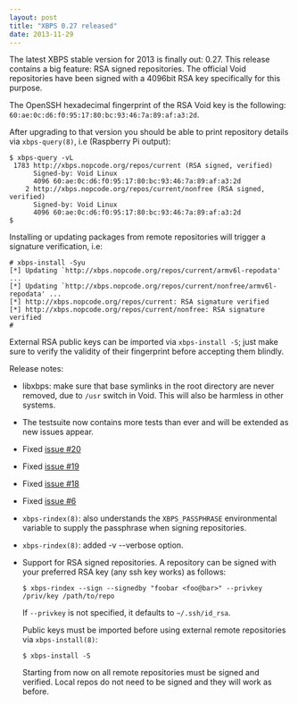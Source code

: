 ```yaml
---
layout: post
title: "XBPS 0.27 released"
date: 2013-11-29
---
```


The latest XBPS stable version for 2013 is finally out: 0.27. This release contains
a big feature: RSA signed repositories. The official Void repositories have been
signed with a 4096bit RSA key specifically for this purpose.

The OpenSSH hexadecimal fingerprint of the RSA Void key is the following:
`60:ae:0c:d6:f0:95:17:80:bc:93:46:7a:89:af:a3:2d`.

After upgrading to that version you should be able to print repository details
via `xbps-query(8)`, i.e (Raspberry Pi output):


```
$ xbps-query -vL
 1783 http://xbps.nopcode.org/repos/current (RSA signed, verified)
      Signed-by: Void Linux
      4096 60:ae:0c:d6:f0:95:17:80:bc:93:46:7a:89:af:a3:2d
    2 http://xbps.nopcode.org/repos/current/nonfree (RSA signed, verified)
      Signed-by: Void Linux
      4096 60:ae:0c:d6:f0:95:17:80:bc:93:46:7a:89:af:a3:2d
$
```

Installing or updating packages from remote repositories will trigger a signature
verification, i.e:

```
# xbps-install -Syu
[*] Updating `http://xbps.nopcode.org/repos/current/armv6l-repodata' ...
[*] Updating `http://xbps.nopcode.org/repos/current/nonfree/armv6l-repodata' ...
[*] http://xbps.nopcode.org/repos/current: RSA signature verified
[*] http://xbps.nopcode.org/repos/current/nonfree: RSA signature verified
#
```

External RSA public keys can be imported via `xbps-install -S`; just make sure to verify
the validity of their fingerprint before accepting them blindly.

Release notes:

 - libxbps: make sure that base symlinks in the root directory are never removed,
   due to `/usr` switch in Void. This will also be harmless in other systems.

 - The testsuite now contains more tests than ever and will be extended as new
   issues appear.

 - Fixed [issue #20](https://github.com/voidlinux/xbps/issues/20)

 - Fixed [issue #19](https://github.com/voidlinux/xbps/issues/19)

 - Fixed [issue #18](https://github.com/voidlinux/xbps/issues/18)

 - Fixed [issue #6](https://github.com/voidlinux/xbps/issues/6)

 - `xbps-rindex(8)`: also understands the `XBPS_PASSPHRASE` environmental variable to
   supply the passphrase when signing repositories.

 - `xbps-rindex(8)`: added -v --verbose option.

 - Support for RSA signed repositories. A repository can be signed with your
   preferred RSA key (any ssh key works) as follows:

      `$ xbps-rindex --sign --signedby "foobar <foo@bar>" --privkey /priv/key /path/to/repo`

   If `--privkey` is not specified, it defaults to `~/.ssh/id_rsa`.

   Public keys must be imported before using external remote repositories via `xbps-install(8)`:

      `$ xbps-install -S`

   Starting from now on all remote repositories must be signed and verified.
   Local repos do not need to be signed and they will work as before.
